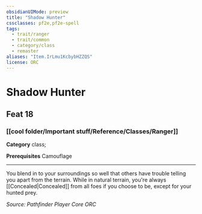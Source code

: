 ```yaml
---
obsidianUIMode: preview
title: "Shadow Hunter"
cssclasses: pf2e,pf2e-spell
tags:
  - trait/ranger
  - trait/common
  - category/class
  - remaster
aliases: "Item.IrLmu1KcbybHZZQS"
license: ORC
---
```

# Shadow Hunter
## Feat 18
### [[cool folder/Important stuff/Reference/Classes/Ranger]]

**Category** class; 



**Prerequisites** Camouflage
* * *
You blend in to your surroundings so well that others have trouble telling you apart from the terrain. While in natural terrain, you're always [[Concealed|Concealed]] from all foes if you choose to be, except for your hunted prey.

*Source: Pathfinder Player Core*
*ORC*